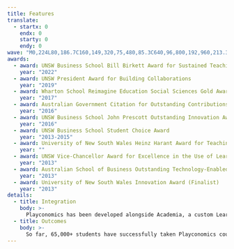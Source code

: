 ```yaml
---
title: Features
translate:
  - startx: 0
    endx: 0
    starty: 0
    endy: 0
wave: "M0,224L80,186.7C160,149,320,75,480,85.3C640,96,800,192,960,213.3C1120,235,1280,181,1360,154.7L1440,128L1440,320L1360,320C1280,320,1120,320,960,320C800,320,640,320,480,320C320,320,160,320,80,320L0,320Z"
awards:
  - award: UNSW Business School Bill Birkett Award for Sustained Teaching Excellence
    year: "2022"
  - award: UNSW President Award for Building Collaborations
    year: "2019"
  - award: Wharton School Reimagine Education Social Sciences Gold Award
    year: "2017"
  - award: Australian Government Citation for Outstanding Contributions to Student Learning
    year: "2016"
  - award: UNSW Business School John Prescott Outstanding Innovation Award
    year: "2016"
  - award: UNSW Business School Student Choice Award
    year: "2013-2015"
  - award: University of New South Wales Heinz Harant Award for Teaching Innovation
    year: ""
  - award: UNSW Vice-Chancellor Award for Excellence in the Use of Learning & Teaching Technologies
    year: "2013"
  - award: Australian School of Business Outstanding Technology-Enabled Teaching Innovation Award
    year: "2013"
  - award: University of New South Wales Innovation Award (Finalist)
    year: "2013"
details:
  - title: Integration
    body: >-
      Playconomics has been developed alongside Academia, a custom Learning Management System where students can test their knowledge and view their marks, with an emphasis on seamless integration and authoring collaboration.
  - title: Outcomes
    body: >-
      So far, 65,000+ students have successfully taken Playconomics courses at universities and high schools across Australia and abroad – and the results speak for themselves. Playconomics is designed to natively run Randomised-Controlled-Trials (RCTs), the gold standard for establishing causal evaluation research, and our experimental data is very positive. It shows remarkably higher academic performance across many different student demographics, as well as an exceptional decrease in course failing rates. Finally, student surveys place Playconomics courses among the highest ranked in terms of student satisfaction at every university that runs them.
---
```

